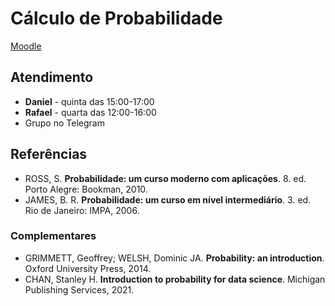 # Cálculo de Probabilidade

[Moodle](https://moodle.ufabc.edu.br/course/view.php?id=2760)

## Atendimento

- **Daniel** - quinta das 15:00-17:00
- **Rafael** - quarta das 12:00-16:00
- Grupo no Telegram

## Referências

- ROSS, S. **Probabilidade: um curso moderno com aplicações**. 8. ed. Porto Alegre: Bookman, 2010.
- JAMES, B. R. **Probabilidade: um curso em nível intermediário**. 3. ed. Rio de Janeiro: IMPA, 2006.

### Complementares

- GRIMMETT, Geoffrey; WELSH, Dominic JA. **Probability: an introduction**. Oxford University Press, 2014.
- CHAN, Stanley H. **Introduction to probability for data science**. Michigan Publishing Services, 2021.
